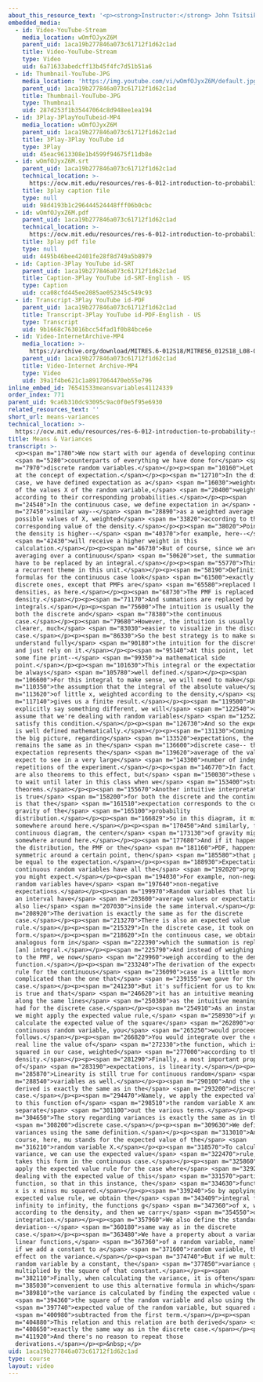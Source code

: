 ```yaml
---
about_this_resource_text: '<p><strong>Instructor:</strong> John Tsitsiklis</p>'
embedded_media:
  - id: Video-YouTube-Stream
    media_location: wOmfOJyxZ6M
    parent_uid: 1aca19b277846a073c61712f1d62c1ad
    title: Video-YouTube-Stream
    type: Video
    uid: 6a71633abedcff13b45f4fc7d51b51a6
  - id: Thumbnail-YouTube-JPG
    media_location: 'https://img.youtube.com/vi/wOmfOJyxZ6M/default.jpg'
    parent_uid: 1aca19b277846a073c61712f1d62c1ad
    title: Thumbnail-YouTube-JPG
    type: Thumbnail
    uid: 287d253f1b35447064c8d948ee1ea194
  - id: 3Play-3PlayYouTubeid-MP4
    media_location: wOmfOJyxZ6M
    parent_uid: 1aca19b277846a073c61712f1d62c1ad
    title: 3Play-3Play YouTube id
    type: 3Play
    uid: 45eac9613308e1b4599f94675f11db8e
  - id: wOmfOJyxZ6M.srt
    parent_uid: 1aca19b277846a073c61712f1d62c1ad
    technical_location: >-
      https://ocw.mit.edu/resources/res-6-012-introduction-to-probability-spring-2018/part-i-the-fundamentals/means-variances/wOmfOJyxZ6M.srt
    title: 3play caption file
    type: null
    uid: 98d4193b1c296444524448fff06b0cbc
  - id: wOmfOJyxZ6M.pdf
    parent_uid: 1aca19b277846a073c61712f1d62c1ad
    technical_location: >-
      https://ocw.mit.edu/resources/res-6-012-introduction-to-probability-spring-2018/part-i-the-fundamentals/means-variances/wOmfOJyxZ6M.pdf
    title: 3play pdf file
    type: null
    uid: 4495b46bee42401fe28f8d749a5b8979
  - id: Caption-3Play YouTube id-SRT
    parent_uid: 1aca19b277846a073c61712f1d62c1ad
    title: Caption-3Play YouTube id-SRT-English - US
    type: Caption
    uid: cca08cfd445ee2085ae052345c549c93
  - id: Transcript-3Play YouTube id-PDF
    parent_uid: 1aca19b277846a073c61712f1d62c1ad
    title: Transcript-3Play YouTube id-PDF-English - US
    type: Transcript
    uid: 9b1668c763016bcc54fad1f0b84bce6e
  - id: Video-InternetArchive-MP4
    media_location: >-
      https://archive.org/download/MITRES.6-012S18/MITRES6_012S18_L08-04_300k.mp4
    parent_uid: 1aca19b277846a073c61712f1d62c1ad
    title: Video-Internet Archive-MP4
    type: Video
    uid: 39a1f4be621c1a8917064470eb55e796
inline_embed_id: 76541533meansvariables41124339
order_index: 771
parent_uid: 9ca6b310dc93095c9ac0f0e5f95e6930
related_resources_text: ''
short_url: means-variances
technical_location: >-
  https://ocw.mit.edu/resources/res-6-012-introduction-to-probability-spring-2018/part-i-the-fundamentals/means-variances
title: Means & Variances
transcript: >-
  <p><span m="1780">We now start with our agenda of developing continuous</span>
  <span m="5280">counterparts of everything we have done for</span> <span
  m="7970">discrete random variables.</span></p><p><span m="10160">Let us look
  at the concept of expectation.</span></p><p><span m="12710">In the discrete
  case, we have defined expectation as a</span> <span m="16030">weighted average
  of the values X of the random variable,</span> <span m="20400">weighted
  according to their corresponding probabilities.</span></p><p><span
  m="24540">In the continuous case, we define expectation in a</span> <span
  m="27450">similar way--</span> <span m="28890">as a weighted average over the
  possible values of X, weighted</span> <span m="33820">according to the
  corresponding value of the density.</span></p><p><span m="38020">Points where
  the density is higher--</span> <span m="40370">for example, here--</span>
  <span m="42430">will receive a higher weight in this
  calculation.</span></p><p><span m="46730">But of course, since we are
  averaging over a continuous</span> <span m="50620">set, the summation will
  have to be replaced by an integral.</span></p><p><span m="55770">This will be
  a recurrent theme in this unit.</span></p><p><span m="58190">Definitions or
  formulas for the continuous case look</span> <span m="61500">exactly like the
  discrete ones, except that PMFs are</span> <span m="65580">replaced by
  densities, as here.</span></p><p><span m="68730">The PMF is replaced by a
  density.</span></p><p><span m="71170">And summations are replaced by
  integrals.</span></p><p><span m="75600">The intuition is usually the same in
  both the discrete and</span> <span m="78380">the continuous
  case.</span></p><p><span m="79680">However, the intuition is usually much
  clearer, much</span> <span m="83030">easier to visualize in the discrete
  case.</span></p><p><span m="86330">So the best strategy is to make sure to
  understand fully</span> <span m="90180">the intuition for the discrete case
  and just rely on it.</span></p><p><span m="95140">At this point, let me add
  some fine print--</span> <span m="99350">a mathematical side
  point.</span></p><p><span m="101630">This integral or the expectation will not
  be always</span> <span m="105780">well defined.</span></p><p><span
  m="106600">For this integral to make sense, we will need to make</span> <span
  m="110350">the assumption that the integral of the absolute value</span> <span
  m="113620">of little x, weighted according to the density,</span> <span
  m="117140">gives us a finite result.</span></p><p><span m="119500">Unless we
  explicitly say something different, we will</span> <span m="122540">always
  assume that we're dealing with random variables</span> <span m="125220">that
  satisfy this condition.</span></p><p><span m="126730">And so the expectation
  is well defined mathematically.</span></p><p><span m="131130">Coming back to
  the big picture, regarding</span> <span m="133520">expectations, the intuition
  remains the same as in the</span> <span m="136600">discrete case-- that the
  expectation represents the</span> <span m="139620">average of the values we
  expect to see in a very large</span> <span m="143300">number of independent
  repetitions of the experiment.</span></p><p><span m="146770">In fact, there
  are also theorems to this effect, but</span> <span m="150030">these will have
  to wait until later in this class when we</span> <span m="153400">study limit
  theorems.</span></p><p><span m="155670">Another intuitive interpretation that
  is true</span> <span m="158200">for both the discrete and the continuous case
  is that the</span> <span m="161510">expectation corresponds to the center of
  gravity of the</span> <span m="165100">probability
  distribution.</span></p><p><span m="166829">So in this diagram, it might be
  somewhere around here.</span></p><p><span m="170450">And similarly, for the
  continuous diagram, the center</span> <span m="173130">of gravity might be
  somewhere around here.</span></p><p><span m="177680">And if it happens that
  the distribution, the PMF or the</span> <span m="181160">PDF, happens to be
  symmetric around a certain point, then</span> <span m="185580">that point will
  be equal to the expectation.</span></p><p><span m="188930">Expectations of
  continuous random variables have all the</span> <span m="192020">properties
  you might expect.</span></p><p><span m="194030">For example, non-negative
  random variables have</span> <span m="197640">non-negative
  expectations.</span></p><p><span m="199970">Random variables that lie inside
  an interval have</span> <span m="203600">average values or expectations that
  also lie</span> <span m="207030">inside the same interval.</span></p><p><span
  m="208920">The derivation is exactly the same as for the discrete
  case.</span></p><p><span m="213270">There is also an expected value
  rule.</span></p><p><span m="215329">In the discrete case, it took on this
  form.</span></p><p><span m="218620">In the continuous case, we obtain an
  analogous form in</span> <span m="222390">which the summation is replaced by
  [an] integral.</span></p><p><span m="225790">And instead of weighing according
  to the PMF, we now</span> <span m="229960">weigh according to the density
  function.</span></p><p><span m="233240">The derivation of the expected value
  rule for the continuous</span> <span m="236090">case is a little more
  complicated than the one that</span> <span m="239155">we gave for the discrete
  case.</span></p><p><span m="241230">But it's sufficient for us to know that it
  is true and that</span> <span m="246620">it has an intuitive meaning that runs
  along the same lines</span> <span m="250380">as the intuitive meaning that we
  had for the discrete case.</span></p><p><span m="254910">As an instance of how
  we might apply the expected value rule,</span> <span m="258930">if you wish to
  calculate the expected value of the square</span> <span m="262890">of a
  continuous random variable, you</span> <span m="265250">would proceed as
  follows.</span></p><p><span m="266820">You would integrate over the entire
  real line the value of</span> <span m="272330">the function, which is X
  squared in our case, weighted</span> <span m="277000">according to the
  density.</span></p><p><span m="281290">Finally, a most important property
  of</span> <span m="283190">expectations, is linearity.</span></p><p><span
  m="285870">Linearity is still true for continuous random</span> <span
  m="288540">variables as well.</span></p><p><span m="290100">And the way it is
  derived is exactly the same as in the</span> <span m="293200">discrete
  case.</span></p><p><span m="294470">Namely, we apply the expected value rule
  to this function of</span> <span m="298510">the random variable X and
  separate</span> <span m="301100">out the various terms.</span></p><p><span
  m="304650">The story regarding variances is exactly the same as in the</span>
  <span m="308200">discrete case.</span></p><p><span m="309630">We define
  variances using the same definition.</span></p><p><span m="313010">And of
  course, here, mu stands for the expected value of the</span> <span
  m="316210">random variable X.</span></p><p><span m="318570">To calculate the
  variance, we can use the expected value</span> <span m="322470">rule, which
  takes this form in the continuous case.</span></p><p><span m="325860">And we
  apply the expected value rule for the case where</span> <span m="329230">we're
  dealing with the expected value of this</span> <span m="331570">particular
  function, so that in this instance, the</span> <span m="334630">functions g of
  x is x minus mu squared.</span></p><p><span m="339240">So by applying the
  expected value rule, we obtain the</span> <span m="343409">integral from minus
  infinity to infinity, the functions g</span> <span m="347360">of x, weighted
  according to the density, and then we carry</span> <span m="354550">out the
  integration.</span></p><p><span m="357960">We also define the standard
  deviation--</span> <span m="360180">same way as in the discrete
  case.</span></p><p><span m="363480">We have a property about a variance of
  linear functions,</span> <span m="367360">of a random variable, namely, that
  if we add a constant to a</span> <span m="371600">random variable, this has no
  effect on the variance.</span></p><p><span m="374740">But if we multiply a
  random variable by a constant, the</span> <span m="377850">variance gets
  multiplied by the square of that constant.</span></p><p><span
  m="382110">Finally, when calculating the variance, it is often</span> <span
  m="385030">convenient to use this alternative formula in which</span> <span
  m="389810">the variance is calculated by finding the expected value of</span>
  <span m="394360">the square of the random variable and also using the</span>
  <span m="397740">expected value of the random variable, but squared and</span>
  <span m="400980">subtracted from the first term.</span></p><p><span
  m="404880">This relation and this relation are both derived</span> <span
  m="408650">exactly the same way as in the discrete case.</span></p><p><span
  m="411920">And there's no reason to repeat those
  derivations.</span></p><p>&nbsp;</p>
uid: 1aca19b277846a073c61712f1d62c1ad
type: course
layout: video
---
```

